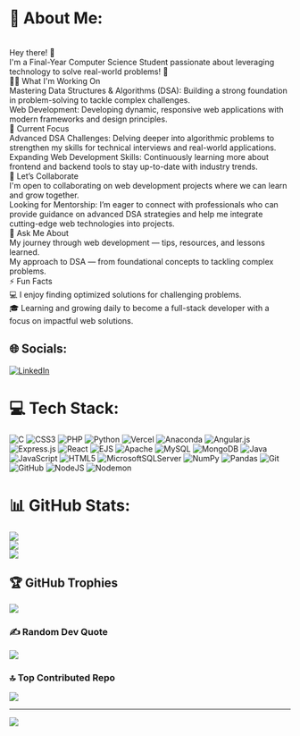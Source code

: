 # 💫 About Me:
<br>Hey there! 👋<br>I'm a Final-Year Computer Science Student passionate about leveraging technology to solve real-world problems! 🚀<br>👩‍💻 What I'm Working On<br>Mastering Data Structures & Algorithms (DSA): Building a strong foundation in problem-solving to tackle complex challenges.<br>Web Development: Developing dynamic, responsive web applications with modern frameworks and design principles.<br>🌱 Current Focus<br>Advanced DSA Challenges: Delving deeper into algorithmic problems to strengthen my skills for technical interviews and real-world applications.<br>Expanding Web Development Skills: Continuously learning more about frontend and backend tools to stay up-to-date with industry trends.<br>🤝 Let’s Collaborate<br>I'm open to collaborating on web development projects where we can learn and grow together.<br>Looking for Mentorship: I’m eager to connect with professionals who can provide guidance on advanced DSA strategies and help me integrate cutting-edge web technologies into projects.<br>💬 Ask Me About<br>My journey through web development — tips, resources, and lessons learned.<br>My approach to DSA — from foundational concepts to tackling complex problems.<br>⚡ Fun Facts<br>💻 I enjoy finding optimized solutions for challenging problems.<br>🎓 Learning and growing daily to become a full-stack developer with a focus on impactful web solutions.


## 🌐 Socials:
[![LinkedIn](https://img.shields.io/badge/LinkedIn-%230077B5.svg?logo=linkedin&logoColor=white)](https://linkedin.com/in/https://www.linkedin.com/in/konari-yuvaraju/) 

# 💻 Tech Stack:
![C](https://img.shields.io/badge/c-%2300599C.svg?style=for-the-badge&logo=c&logoColor=white) ![CSS3](https://img.shields.io/badge/css3-%231572B6.svg?style=for-the-badge&logo=css3&logoColor=white) ![PHP](https://img.shields.io/badge/php-%23777BB4.svg?style=for-the-badge&logo=php&logoColor=white) ![Python](https://img.shields.io/badge/python-3670A0?style=for-the-badge&logo=python&logoColor=ffdd54) ![Vercel](https://img.shields.io/badge/vercel-%23000000.svg?style=for-the-badge&logo=vercel&logoColor=white) ![Anaconda](https://img.shields.io/badge/Anaconda-%2344A833.svg?style=for-the-badge&logo=anaconda&logoColor=white) ![Angular.js](https://img.shields.io/badge/angular.js-%23E23237.svg?style=for-the-badge&logo=angularjs&logoColor=white) ![Express.js](https://img.shields.io/badge/express.js-%23404d59.svg?style=for-the-badge&logo=express&logoColor=%2361DAFB) ![React](https://img.shields.io/badge/react-%2320232a.svg?style=for-the-badge&logo=react&logoColor=%2361DAFB) ![EJS](https://img.shields.io/badge/ejs-%23B4CA65.svg?style=for-the-badge&logo=ejs&logoColor=black) ![Apache](https://img.shields.io/badge/apache-%23D42029.svg?style=for-the-badge&logo=apache&logoColor=white) ![MySQL](https://img.shields.io/badge/mysql-4479A1.svg?style=for-the-badge&logo=mysql&logoColor=white) ![MongoDB](https://img.shields.io/badge/MongoDB-%234ea94b.svg?style=for-the-badge&logo=mongodb&logoColor=white) ![Java](https://img.shields.io/badge/java-%23ED8B00.svg?style=for-the-badge&logo=openjdk&logoColor=white) ![JavaScript](https://img.shields.io/badge/javascript-%23323330.svg?style=for-the-badge&logo=javascript&logoColor=%23F7DF1E) ![HTML5](https://img.shields.io/badge/html5-%23E34F26.svg?style=for-the-badge&logo=html5&logoColor=white) ![MicrosoftSQLServer](https://img.shields.io/badge/Microsoft%20SQL%20Server-CC2927?style=for-the-badge&logo=microsoft%20sql%20server&logoColor=white) ![NumPy](https://img.shields.io/badge/numpy-%23013243.svg?style=for-the-badge&logo=numpy&logoColor=white) ![Pandas](https://img.shields.io/badge/pandas-%23150458.svg?style=for-the-badge&logo=pandas&logoColor=white) ![Git](https://img.shields.io/badge/git-%23F05033.svg?style=for-the-badge&logo=git&logoColor=white) ![GitHub](https://img.shields.io/badge/github-%23121011.svg?style=for-the-badge&logo=github&logoColor=white) ![NodeJS](https://img.shields.io/badge/node.js-6DA55F?style=for-the-badge&logo=node.js&logoColor=white) ![Nodemon](https://img.shields.io/badge/NODEMON-%23323330.svg?style=for-the-badge&logo=nodemon&logoColor=%BBDEAD)
# 📊 GitHub Stats:
![](https://github-readme-stats.vercel.app/api?username=konariyuvaraju-123&theme=dark&hide_border=false&include_all_commits=false&count_private=false)<br/>
![](https://github-readme-streak-stats.herokuapp.com/?user=konariyuvaraju-123&theme=dark&hide_border=false)<br/>
![](https://github-readme-stats.vercel.app/api/top-langs/?username=konariyuvaraju-123&theme=dark&hide_border=false&include_all_commits=false&count_private=false&layout=compact)

## 🏆 GitHub Trophies
![](https://github-profile-trophy.vercel.app/?username=konariyuvaraju-123&theme=radical&no-frame=false&no-bg=true&margin-w=4)

### ✍️ Random Dev Quote
![](https://quotes-github-readme.vercel.app/api?type=vetical&theme=radical)

### 🔝 Top Contributed Repo
![](https://github-contributor-stats.vercel.app/api?username=konariyuvaraju-123&limit=5&theme=dark&combine_all_yearly_contributions=true)

---
[![](https://visitcount.itsvg.in/api?id=konariyuvaraju-123&icon=0&color=0)](https://visitcount.itsvg.in)

<!-- Proudly created with GPRM ( https://gprm.itsvg.in ) -->
